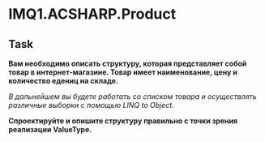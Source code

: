 # IMQ1.ACSHARP.Product
## Task

**Вам необходимо описать структуру, которая представляет собой товар в интернет-магазине. Товар имеет наименование, цену и количество едениц на складе.**

*В дальнейшем вы будете работать со списком товара и осуществлять различные выборки с помощью LINQ to Object.*

**Спроектируйте и опишите структуру правильно с точки зрения реализации ValueType.**

